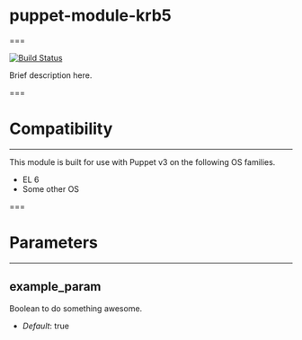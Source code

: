 # puppet-module-krb5
===

[![Build Status](https://travis-ci.org/emahags/puppet-module-krb5.png?branch=master)](https://travis-ci.org/emahags/puppet-module-krb5)

Brief description here.

===

# Compatibility
---------------
This module is built for use with Puppet v3 on the following OS families.

* EL 6
* Some other OS

===

# Parameters
------------

example_param
-------------
Boolean to do something awesome.

- *Default*: true
